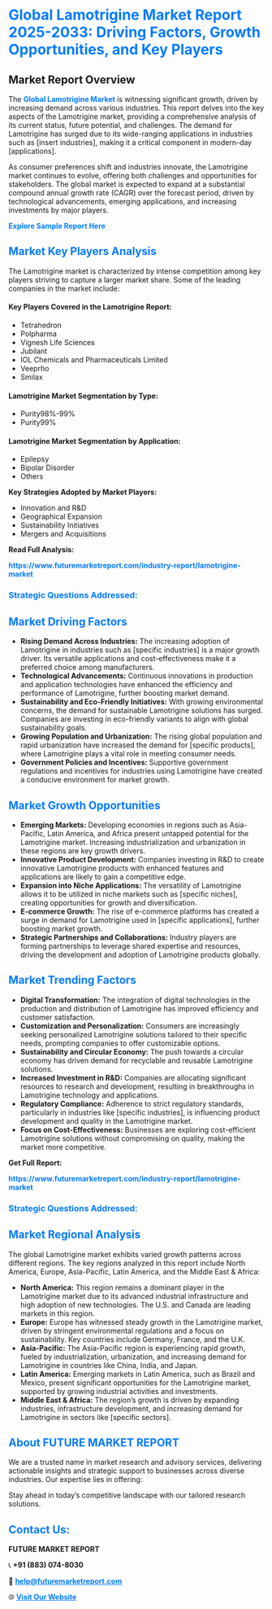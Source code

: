 <h1 style="color: #007BFF;">Global Lamotrigine Market Report 2025-2033: Driving Factors, Growth Opportunities, and Key Players</h1>

<section id="overview">
<h2>Market Report Overview</h2>
<p>The <a href="https://www.futuremarketreport.com/industry-report/lamotrigine-market" style="color: #007BFF; text-decoration: none;"><strong>Global Lamotrigine Market</strong></a> is witnessing significant growth, driven by increasing demand across various industries. This report delves into the key aspects of the Lamotrigine market, providing a comprehensive analysis of its current status, future potential, and challenges. The demand for Lamotrigine has surged due to its wide-ranging applications in industries such as [insert industries], making it a critical component in modern-day [applications].</p>
<p>As consumer preferences shift and industries innovate, the Lamotrigine market continues to evolve, offering both challenges and opportunities for stakeholders. The global market is expected to expand at a substantial compound annual growth rate (CAGR) over the forecast period, driven by technological advancements, emerging applications, and increasing investments by major players.</p>
</section>

<section id="overview">
<p><a href="https://www.futuremarketreport.com/request-sample/reportId=28992" style="color: #007BFF; text-decoration: none;"><strong>Explore Sample Report Here</strong></a></p>
</section>

<section id="key-players">
<h2 style="color: #007BFF;">Market Key Players Analysis</h2>
<p>The Lamotrigine market is characterized by intense competition among key players striving to capture a larger market share. Some of the leading companies in the market include:</p>
<h4>Key Players Covered in the Lamotrigine Report:</h4>
<ul><li>Tetrahedron</li><li>Polpharma</li><li>Vignesh Life Sciences</li><li>Jubilant</li><li>IOL Chemicals and Pharmaceuticals Limited</li><li>Veeprho</li><li>Smilax</li></ul>
<h4>Lamotrigine Market Segmentation by Type:</h4>
<ul><li>Purity98%-99%</li><li>Purity99%</li></ul>

<h4>Lamotrigine Market Segmentation by Application:</h4>
<ul><li>Epilepsy</li><li>Bipolar Disorder</li><li>Others</li></ul>
<p><strong>Key Strategies Adopted by Market Players:</strong></p>
<ul>
<li>Innovation and R&D</li>
<li>Geographical Expansion</li>
<li>Sustainability Initiatives</li>
<li>Mergers and Acquisitions</li>
</ul>
</section>

<section>
<p><strong>Read Full Analysis: </strong></p><a href="https://www.futuremarketreport.com/industry-report/lamotrigine-market" style="color: #007BFF; text-decoration: none;"><strong>https://www.futuremarketreport.com/industry-report/lamotrigine-market</strong></a>
<h3 style="color: #007BFF;">Strategic Questions Addressed:</h3>
</section>

<section id="driving-factors">
<h2 style="color: #007BFF;">Market Driving Factors</h2>
<ul>
<li><strong>Rising Demand Across Industries:</strong> The increasing adoption of Lamotrigine in industries such as [specific industries] is a major growth driver. Its versatile applications and cost-effectiveness make it a preferred choice among manufacturers.</li>
<li><strong>Technological Advancements:</strong> Continuous innovations in production and application technologies have enhanced the efficiency and performance of Lamotrigine, further boosting market demand.</li>
<li><strong>Sustainability and Eco-Friendly Initiatives:</strong> With growing environmental concerns, the demand for sustainable Lamotrigine solutions has surged. Companies are investing in eco-friendly variants to align with global sustainability goals.</li>
<li><strong>Growing Population and Urbanization:</strong> The rising global population and rapid urbanization have increased the demand for [specific products], where Lamotrigine plays a vital role in meeting consumer needs.</li>
<li><strong>Government Policies and Incentives:</strong> Supportive government regulations and incentives for industries using Lamotrigine have created a conducive environment for market growth.</li>
</ul>
</section>

<section id="growth-opportunities">
<h2 style="color: #007BFF;">Market Growth Opportunities</h2>
<ul>
<li><strong>Emerging Markets:</strong> Developing economies in regions such as Asia-Pacific, Latin America, and Africa present untapped potential for the Lamotrigine market. Increasing industrialization and urbanization in these regions are key growth drivers.</li>
<li><strong>Innovative Product Development:</strong> Companies investing in R&D to create innovative Lamotrigine products with enhanced features and applications are likely to gain a competitive edge.</li>
<li><strong>Expansion into Niche Applications:</strong> The versatility of Lamotrigine allows it to be utilized in niche markets such as [specific niches], creating opportunities for growth and diversification.</li>
<li><strong>E-commerce Growth:</strong> The rise of e-commerce platforms has created a surge in demand for Lamotrigine used in [specific applications], further boosting market growth.</li>
<li><strong>Strategic Partnerships and Collaborations:</strong> Industry players are forming partnerships to leverage shared expertise and resources, driving the development and adoption of Lamotrigine products globally.</li>
</ul>
</section>

<section id="trending-factors">
<h2 style="color: #007BFF;">Market Trending Factors</h2>
<ul>
<li><strong>Digital Transformation:</strong> The integration of digital technologies in the production and distribution of Lamotrigine has improved efficiency and customer satisfaction.</li>
<li><strong>Customization and Personalization:</strong> Consumers are increasingly seeking personalized Lamotrigine solutions tailored to their specific needs, prompting companies to offer customizable options.</li>
<li><strong>Sustainability and Circular Economy:</strong> The push towards a circular economy has driven demand for recyclable and reusable Lamotrigine solutions.</li>
<li><strong>Increased Investment in R&D:</strong> Companies are allocating significant resources to research and development, resulting in breakthroughs in Lamotrigine technology and applications.</li>
<li><strong>Regulatory Compliance:</strong> Adherence to strict regulatory standards, particularly in industries like [specific industries], is influencing product development and quality in the Lamotrigine market.</li>
<li><strong>Focus on Cost-Effectiveness:</strong> Businesses are exploring cost-efficient Lamotrigine solutions without compromising on quality, making the market more competitive.</li>
</ul>
</section>

<section>
<p><strong>Get Full Report: </strong></p><a href="https://www.futuremarketreport.com/industry-report/lamotrigine-market" style="color: #007BFF; text-decoration: none;"><strong>https://www.futuremarketreport.com/industry-report/lamotrigine-market</strong></a>
<h3 style="color: #007BFF;">Strategic Questions Addressed:</h3>
</section>


<section id="regional-analysis">
<h2 style="color: #007BFF;">Market Regional Analysis</h2>
<p>The global Lamotrigine market exhibits varied growth patterns across different regions. The key regions analyzed in this report include North America, Europe, Asia-Pacific, Latin America, and the Middle East & Africa:</p>
<ul>
<li><strong>North America:</strong> This region remains a dominant player in the Lamotrigine market due to its advanced industrial infrastructure and high adoption of new technologies. The U.S. and Canada are leading markets in this region.</li>
<li><strong>Europe:</strong> Europe has witnessed steady growth in the Lamotrigine market, driven by stringent environmental regulations and a focus on sustainability. Key countries include Germany, France, and the U.K.</li>
<li><strong>Asia-Pacific:</strong> The Asia-Pacific region is experiencing rapid growth, fueled by industrialization, urbanization, and increasing demand for Lamotrigine in countries like China, India, and Japan.</li>
<li><strong>Latin America:</strong> Emerging markets in Latin America, such as Brazil and Mexico, present significant opportunities for the Lamotrigine market, supported by growing industrial activities and investments.</li>
<li><strong>Middle East & Africa:</strong> The region’s growth is driven by expanding industries, infrastructure development, and increasing demand for Lamotrigine in sectors like [specific sectors].</li>
</ul>
</section>

<footer>
<h2 style="color: #007BFF;">About FUTURE MARKET REPORT</h2>
<p>We are a trusted name in market research and advisory services, delivering actionable insights and strategic support to businesses across diverse industries. Our expertise lies in offering:</p>

<p>Stay ahead in today’s competitive landscape with our tailored research solutions.</p>

<h2 style="color: #007BFF;">Contact Us:</h2>
<p><strong>FUTURE MARKET REPORT</strong></p>
<p>📞 <strong>+91 (883) 074-8030</strong></p>
<p>📧 <strong><a href="mailto:help@futuremarketreport.com" style="color: #007BFF;">help@futuremarketreport.com</a></strong></p>
<p>🌐 <strong><a href="https://www.futuremarketreport.com/" style="color: #007BFF;">Visit Our Website</a></strong></p>
</footer>